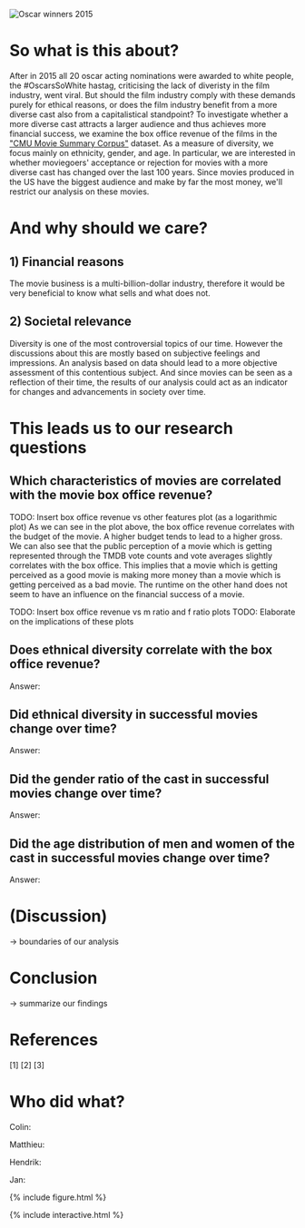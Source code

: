 ![Oscar winners 2015](https://user-images.githubusercontent.com/115152807/208877192-e9ee9d61-9026-4395-9545-90735e8a4897.jpg)

# So what is this about?
After in 2015 all 20 oscar acting nominations were awarded to white people, the #OscarsSoWhite hastag, criticising the lack of diveristy in the film industry, went viral. But should the film industry comply with these demands purely for ethical reasons, or does the film industry benefit from a more diverse cast also from a capitalistical standpoint? To investigate whether a more diverse cast attracts a larger audience and thus achieves more financial success, we examine the box office revenue of the films in the ["CMU Movie Summary Corpus"](http://www.cs.cmu.edu/~ark/personas/) dataset. As a measure of diversity, we focus mainly on ethnicity, gender, and age. In particular, we are interested in whether moviegoers' acceptance or rejection for movies with a more diverse cast has changed over the last 100 years. Since movies produced in the US have the biggest audience and make by far the most money, we'll restrict our analysis on these movies.

# And why should we care?
## 1) Financial reasons
The movie business is a multi-billion-dollar industry, therefore it would be very beneficial to know what sells and what does not. 

## 2) Societal relevance
Diversity is one of the most controversial topics of our time. However the discussions about this are mostly based on subjective feelings and impressions. An analysis based on data should lead to a more objective assessment of this contentious subject. And since movies can be seen as a reflection of their time, the results of our analysis could act as an indicator for changes and advancements in society over time.

# This leads us to our research questions

##	Which characteristics of movies are correlated with the movie box office revenue?
TODO: Insert box office revenue vs other features plot (as a logarithmic plot)
As we can see in the plot above, the box office revenue correlates with the budget of the movie. A higher budget tends to lead to a higher gross. We can also see that the public perception of a movie which is getting represented through the TMDB vote counts and vote averages slightly correlates with the box office. This implies that a movie which is getting perceived as a good movie is making more money than a movie which is getting perceived as a bad movie. The runtime on the other hand does not seem to have an influence on the financial success of a movie.

TODO: Insert box office revenue vs m ratio and f ratio plots
TODO: Elaborate on the implications of these plots

##	Does ethnical diversity correlate with the box office revenue?
Answer:

##	Did ethnical diversity in successful movies change over time?
Answer:

##	Did the gender ratio of the cast in successful movies change over time?
Answer:

## Did the age distribution of men and women of the cast in successful movies change over time?
Answer:

# (Discussion)
-> boundaries of our analysis

# Conclusion
-> summarize our findings

# References
[1]
[2]
[3]

# Who did what?
Colin:

Matthieu:

Hendrik:

Jan:



{% include figure.html %}

{% include interactive.html %}
